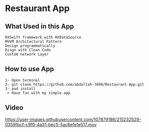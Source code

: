 # Restaurant App
## What Used in this App
    RXSwift framework with RXDataSource
    MVVM Architectural Pattern
    Design programmatically 
    Disgn with Clean Code
    Custom network Layer
    
## How to use App 
    1- Open terminal 
    2- git clone https://github.com/abdallah-7698/Restaurant-App.git
    3- pod install
    -> Have fun with my simple app
    

## Video
https://user-images.githubusercontent.com/107879186/215232529-0359fbcf-c9f0-4a31-bec5-5ac6efe1e517.mov
